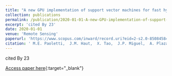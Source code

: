 ```yaml
---
title: "A new GPU implementation of support vector machines for fast hyperspectral image classification"
collection: publications
permalink: /publication/2020-01-01-A-new-GPU-implementation-of-support-vector-machines-for-fast-hyperspectral-image-classification
excerpt: 'cited By 23'
date: 2020-01-01
venue: 'Remote Sensing'
paperurl: 'https://www.scopus.com/inward/record.uri?eid=2-s2.0-85084584522&doi=10.3390%2fRS12081257&partnerID=40&md5=6e7efba7443e1ec45b2b987de8ef47b0'
citation: ' M.E. Paoletti,  J.M. Haut,  X. Tao,  J.P. Miguel,  A. Plaza, &quot;A new GPU implementation of support vector machines for fast hyperspectral image classification.&quot; Remote Sensing, 2020.'
---
```

cited By 23

[Access paper here](https://www.scopus.com/inward/record.uri?eid=2-s2.0-85084584522&doi=10.3390%2fRS12081257&partnerID=40&md5=6e7efba7443e1ec45b2b987de8ef47b0){:target="_blank"}
